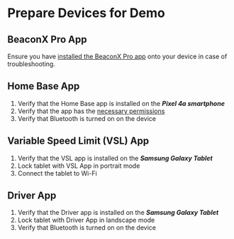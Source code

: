 # Prepare Devices for Demo

## BeaconX Pro App
Ensure you have [installed the BeaconX Pro app](install_apps#install-beaconx-pro) onto your device in case of troubleshooting. 

## Home Base App
1. Verify that the Home Base app is installed on the ***Pixel 4a smartphone***
2. Verify that the app has the [necessary permissions](install_apps#verify-app-permissions)
3. Verify that Bluetooth is turned on on the device

## Variable Speed Limit (VSL) App
1. Verify that the VSL app is installed on the ***Samsung Galaxy Tablet***
2. Lock tablet with VSL App in portrait mode
3. Connect the tablet to Wi-Fi

## Driver App 
1. Verify that the Driver app is installed on the ***Samsung Galaxy Tablet***
2. Lock tablet with Driver App in landscape mode
3. Verify that Bluetooth is turned on on the device